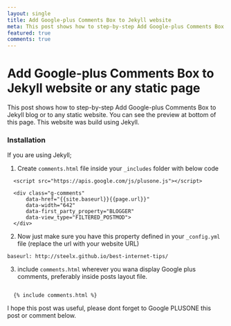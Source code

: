 ```yaml
---
layout: single
title: Add Google-plus Comments Box to Jekyll website
meta: This post shows how to step-by-step Add Google-plus Comments Box to Jekyll blog or to any static website.
featured: true
comments: true
---
```


# Add Google-plus Comments Box to Jekyll website or any static page

This post shows how to step-by-step Add Google-plus Comments Box to Jekyll blog or to any static website. You can see the preview at bottom of this page. This website was build using Jekyll.

### Installation

If you are using Jekyll;


1) Create `comments.html` file inside your `_includes` folder with below code

```
  <script src="https://apis.google.com/js/plusone.js"></script>
  
  <div class="g-comments"
      data-href="{{site.baseurl}}{{page.url}}"
      data-width="642"
      data-first_party_property="BLOGGER"
      data-view_type="FILTERED_POSTMOD">
  </div>
```


2) Now just make sure you have this property defined in your `_config.yml` file (replace the url with your website URL)

```
baseurl: http://steelx.github.io/best-internet-tips/
```


3) include `comments.html` wherever you wana display Google plus comments, preferably inside posts layout file.

<pre><code>
  {% include comments.html %}
</code></pre>

I hope this post was useful, please dont forget to Google PLUSONE this post or comment below.
